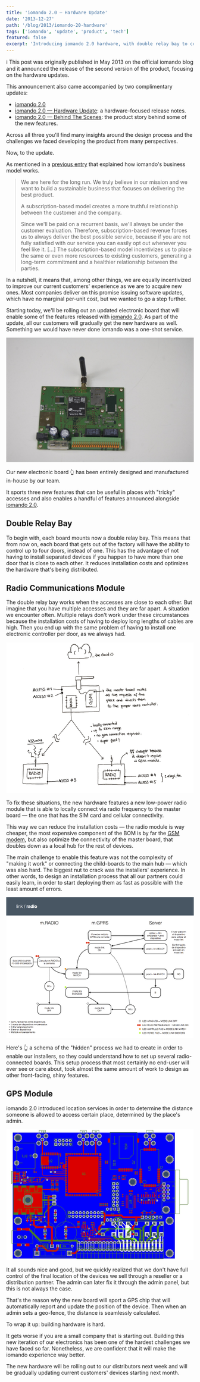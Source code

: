 ```yaml
---
title: 'iomando 2.0 — Hardware Update'
date: '2013-12-27'
path: '/blog/2013/iomando-20-hardware'
tags: ['iomando', 'update', 'product', 'tech']
featured: false
excerpt: 'Introducing iomando 2.0 hardware, with double relay bay to control up to four accesses, radio communications for mesh networking and GPS support.'
---
```


ℹ️ This post was originally published in May 2013 on the official iomando blog and it announced the release of the second version of the product, focusing on the hardware updates.

This announcement also came accompanied by two complimentary updates:

- [iomando 2.0](/blog/2013/iomando-20)
- [iomando 2.0 — Hardware Update](/blog/2013/iomando-20-hardware): a hardware-focused release notes.
- [iomando 2.0 — Behind The Scenes](/blog/2014/iomando-20-behind): the product story behind some of the new features.

Across all three you'll find many insights around the design process and the challenges we faced developing the product from many perspectives.

Now, to the update.

As mentioned in a [previous entry](/blog/2013/services-and-subscriptions) that explained how iomando's business model works.

> We are here for the long run. We truly believe in our mission and we want to build a sustainable business that focuses on delivering the best product.
>
> A subscription-based model creates a more truthful relationship between the customer and the company.
>
> Since we'll be paid on a recurrent basis, we'll always be under the customer evaluation. Therefore, subscription-based revenue forces us to always deliver the best possible service, because if you are not fully satisfied with our service you can easily opt out whenever you feel like it. [...] The subscription-based model incentivizes us to place the same or even more resources to existing customers, generating a long-term commitment and a healthier relationship between the parties.

In a nutshell, it means that, among other things, we are equally incentivized to improve our current customers' experience as we are to acquire new ones. Most companies deliver on this promise issuing software updates, which have no marginal per-unit cost, but we wanted to go a step further.

Starting today, we'll be rolling out an updated electronic board that will enable some of the features released with [iomando 2.0](/blog/2013/iomando-20). As part of the update, all our customers will gradually get the new hardware as well. Something we would have never done iomando was a one-shot service.

![iomando app 2.0 hardware](../../../images/iomando-board-2.jpg 'A close up of our revamped electronic board, featuring a double relay bay to control up to four doors with one board')

Our new electronic board 👆 has been entirely designed and manufactured in-house by our team.

It sports three new features that can be useful in places with "tricky" accesses and also enables a handful of features announced alongside [iomando 2.0](/blog/2013/iomando-20).

## Double Relay Bay

To begin with, each board mounts now a double relay bay. This means that from now on, each board that gets out of the factory will have the ability to control up to four doors, instead of one. This has the advantage of not having to install separated devices if you happen to have more than one door that is close to each other. It reduces installation costs and optimizes the hardware that's being distributed.

## Radio Communications Module

The double relay bay works when the accesses are close to each other. But imagine that you have multiple accesses and they are far apart. A situation we encounter often. Multiple relays don't work under these circumstances because the installation costs of having to deploy long lengths of cables are high. Then you end up with the same problem of having to install one electronic controller per door, as we always had.

![iomando app 2.0 — radio schema](../../../images/iomando-radio-schema.jpg 'The radio module will help reduce the installation costs and optimize the connectivity of the master board')

To fix these situations, the new hardware features a new low-power radio module that is able to locally connect via radio frequency to the master board — the one that has the SIM card and cellular connectivity.

This way we can reduce the installation costs — the radio module is way cheaper, the most expensive component of the BOM is by far the [GSM modem](/blog/2013/betting-on-cellular), but also optimize the connectivity of the master board, that doubles down as a local hub for the rest of devices.

The main challenge to enable this feature was not the complexity of "making it work" or connecting the child-boards to the main hub — which was also hard. The biggest nut to crack was the installers' experience. In other words, to design an installation process that all our partners could easily learn, in order to start deploying them as fast as possible with the least amount of errors.

![iomando app 2.0 — setup schema](../../../images/iomando-setup-schema.jpg 'The biggest challenge we faced was to design the installation process')

Here's 👆 a schema of the "hidden" process we had to create in order to enable our installers, so they could understand how to set up several radio-connected boards. This setup process that most certainly no end-user will ever see or care about, took almost the same amount of work to design as other front-facing, shiny features.

## GPS Module

iomando 2.0 introduced location services in order to determine the distance someone is allowed to access certain place, determined by the place's admin.

![iomando app 2.0 — electronics schema](../../../images/iomando-20-electronics-schema.jpg "We've also redesigned the placement of some internal components in order to make it smaller and more power efficient")

It all sounds nice and good, but we quickly realized that we don't have full control of the final location of the devices we sell through a reseller or a distribution partner. The admin can later fix it through the admin panel, but this is not always the case.

That's the reason why the new board will sport a GPS chip that will automatically report and update the position of the device. Then when an admin sets a geo-fence, the distance is seamlessly calculated.

To wrap it up: building hardware is hard.

It gets worse if you are a small company that is starting out. Building this new iteration of our electronics has been one of the hardest challenges we have faced so far. Nonetheless, we are confident that it will make the iomando experience way better.

The new hardware will be rolling out to our distributors next week and will be gradually updating current customers' devices starting next month.
